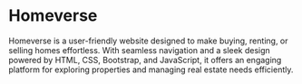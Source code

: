 # Homeverse
Homeverse is a user-friendly website designed to make buying, renting, or selling homes effortless. With seamless navigation and a sleek design powered by HTML, CSS, Bootstrap, and JavaScript, it offers an engaging platform for exploring properties and managing real estate needs efficiently.
